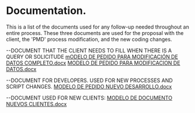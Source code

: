 # Documentation.
This is a list of the documents used for any follow-up needed throughout an entire process. These three documents are used for the proposal with the client, the 'PMD' process modification, and the new coding changes.

--DOCUMENT THAT THE CLIENT NEEDS TO FILL WHEN THERE IS A QUERY OR SOLICITUDE
[mODELO DE PEDIDO PARA MODIFICACIÓN DE DATOS COMPLETO.docx](https://github.com/candemui/Documentation./files/13508147/mODELO.DE.PEDIDO.PARA.MODIFICACION.DE.DATOS.COMPLETO.docx)
[MODELO DE PEDIDO PARA MODIFICACION DE DATOS.docx](https://github.com/candemui/Documentation./files/13508146/MODELO.DE.PEDIDO.PARA.MODIFICACION.DE.DATOS.docx)

--DOCUMENT FOR DEVELOPERS. USED FOR NEW PROCESSES AND SCRIPT CHANGES.
[MODELO DE PEDIDO NUEVO DESARROLLO.docx](https://github.com/candemui/Documentation./files/13508144/MODELO.DE.PEDIDO.NUEVO.DESARROLLO.docx)

--DOCUMENT USED FOR NEW CLIENTS:
[MODELO DE DOCUMENTO NUEVOS CLIENTES.docx](https://github.com/candemui/Documentation./files/13508154/MODELO.DE.DOCUMENTO.NUEVOS.CLIENTES.docx)
